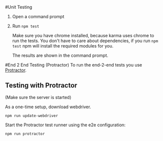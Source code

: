 #Unit Testing
1. Open a command prompt
2. Run `npm test`

   Make sure you have chrome installed, because karma uses chrome to run the tests.
   You don't have to care about dependencies, if you run `npm test` npm will install the required modules for you.
   
   The results are shown in the command prompt.


#End 2 End Testing (Protractor)
To run the end-2-end tests you use [Protractor](https://github.com/angular/protractor).


## Testing with Protractor
(Make sure the server is started)

As a one-time setup, download webdriver.
```
npm run update-webdriver
```

Start the Protractor test runner using the e2e configuration:

```
npm run protractor